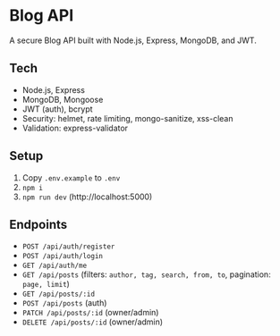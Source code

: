 # Blog API

A secure Blog API built with Node.js, Express, MongoDB, and JWT.

## Tech
- Node.js, Express
- MongoDB, Mongoose
- JWT (auth), bcrypt
- Security: helmet, rate limiting, mongo-sanitize, xss-clean
- Validation: express-validator

## Setup
1. Copy `.env.example` to `.env`
2. `npm i`
3. `npm run dev` (http://localhost:5000)

## Endpoints
- `POST /api/auth/register`
- `POST /api/auth/login`
- `GET /api/auth/me`
- `GET /api/posts` (filters: `author, tag, search, from, to`, pagination: `page, limit`)
- `GET /api/posts/:id`
- `POST /api/posts` (auth)
- `PATCH /api/posts/:id` (owner/admin)
- `DELETE /api/posts/:id` (owner/admin) 
